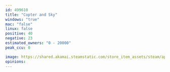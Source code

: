 ```yaml
---
id: 499610
title: "Copter and Sky"
windows: "true"
mac: "false"
linux: false
positive: 40
negative: 23
estimated_owners: "0 - 20000"
peak_ccu: 0

image: https://shared.akamai.steamstatic.com/store_item_assets/steam/apps/499610/header.jpg?t=1593925278
opinions:
---
```

